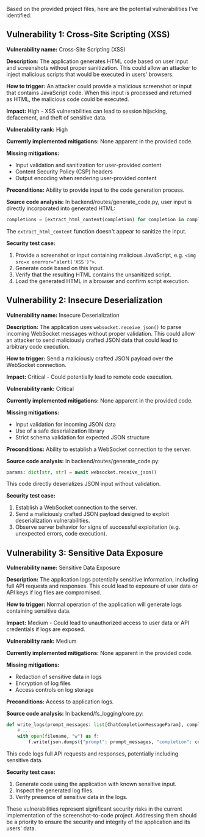 Based on the provided project files, here are the potential vulnerabilities I've identified:

## Vulnerability 1: Cross-Site Scripting (XSS)

**Vulnerability name:** Cross-Site Scripting (XSS)

**Description:** The application generates HTML code based on user input and screenshots without proper sanitization. This could allow an attacker to inject malicious scripts that would be executed in users' browsers.

**How to trigger:** An attacker could provide a malicious screenshot or input that contains JavaScript code. When this input is processed and returned as HTML, the malicious code could be executed.

**Impact:** High - XSS vulnerabilities can lead to session hijacking, defacement, and theft of sensitive data.

**Vulnerability rank:** High

**Currently implemented mitigations:** None apparent in the provided code.

**Missing mitigations:**
- Input validation and sanitization for user-provided content
- Content Security Policy (CSP) headers
- Output encoding when rendering user-provided content

**Preconditions:** Ability to provide input to the code generation process.

**Source code analysis:**
In backend/routes/generate_code.py, user input is directly incorporated into generated HTML:

```python
completions = [extract_html_content(completion) for completion in completions]
```

The `extract_html_content` function doesn't appear to sanitize the input.

**Security test case:**
1. Provide a screenshot or input containing malicious JavaScript, e.g. `<img src=x onerror="alert('XSS')">`.
2. Generate code based on this input.
3. Verify that the resulting HTML contains the unsanitized script.
4. Load the generated HTML in a browser and confirm script execution.

## Vulnerability 2: Insecure Deserialization

**Vulnerability name:** Insecure Deserialization

**Description:** The application uses `websocket.receive_json()` to parse incoming WebSocket messages without proper validation. This could allow an attacker to send maliciously crafted JSON data that could lead to arbitrary code execution.

**How to trigger:** Send a maliciously crafted JSON payload over the WebSocket connection.

**Impact:** Critical - Could potentially lead to remote code execution.

**Vulnerability rank:** Critical

**Currently implemented mitigations:** None apparent in the provided code.

**Missing mitigations:**
- Input validation for incoming JSON data
- Use of a safe deserialization library
- Strict schema validation for expected JSON structure

**Preconditions:** Ability to establish a WebSocket connection to the server.

**Source code analysis:**
In backend/routes/generate_code.py:

```python
params: dict[str, str] = await websocket.receive_json()
```

This code directly deserializes JSON input without validation.

**Security test case:**
1. Establish a WebSocket connection to the server.
2. Send a maliciously crafted JSON payload designed to exploit deserialization vulnerabilities.
3. Observe server behavior for signs of successful exploitation (e.g. unexpected errors, code execution).

## Vulnerability 3: Sensitive Data Exposure

**Vulnerability name:** Sensitive Data Exposure

**Description:** The application logs potentially sensitive information, including full API requests and responses. This could lead to exposure of user data or API keys if log files are compromised.

**How to trigger:** Normal operation of the application will generate logs containing sensitive data.

**Impact:** Medium - Could lead to unauthorized access to user data or API credentials if logs are exposed.

**Vulnerability rank:** Medium

**Currently implemented mitigations:** None apparent in the provided code.

**Missing mitigations:**
- Redaction of sensitive data in logs
- Encryption of log files
- Access controls on log storage

**Preconditions:** Access to application logs.

**Source code analysis:**
In backend/fs_logging/core.py:

```python
def write_logs(prompt_messages: list[ChatCompletionMessageParam], completion: str):
    # ...
    with open(filename, "w") as f:
        f.write(json.dumps({"prompt": prompt_messages, "completion": completion}))
```

This code logs full API requests and responses, potentially including sensitive data.

**Security test case:**
1. Generate code using the application with known sensitive input.
2. Inspect the generated log files.
3. Verify presence of sensitive data in the logs.

These vulnerabilities represent significant security risks in the current implementation of the screenshot-to-code project. Addressing them should be a priority to ensure the security and integrity of the application and its users' data.
